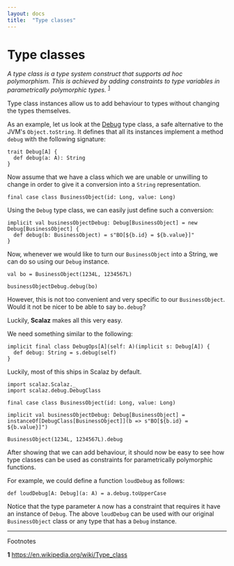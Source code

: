 ```yaml
---
layout: docs
title:  "Type classes"
---
```


# Type classes

_A type class is a type system construct that supports ad hoc polymorphism.
This is achieved by adding constraints to type variables in parametrically polymorphic types._ <sup>[1](#f1)</sup>

Type class instances allow us to add behaviour to types without changing the types themselves.

As an example, let us look at the [Debug](./Debug.html) type class, a safe alternative to the JVM's `Object.toString`.
It defines that all its instances implement a method `debug` with the following signature:

```tut:silent
trait Debug[A] {
  def debug(a: A): String
}
```

Now assume that we have a class which we are unable or unwilling to change in order to give it a conversion into a `String` representation.

```tut:silent
final case class BusinessObject(id: Long, value: Long)
```

Using the `Debug` type class, we can easily just define such a conversion:

```tut:silent
implicit val businessObjectDebug: Debug[BusinessObject] = new Debug[BusinessObject] {
  def debug(b: BusinessObject) = s"BO[${b.id} = ${b.value}]"
}
```

Now, whenever we would like to turn our `BusinessObject` into a String, we can do so using our `Debug` instance.

```tut
val bo = BusinessObject(1234L, 1234567L)

businessObjectDebug.debug(bo)
```

However, this is not too convenient and very specific to our `BusinessObject`. Would it not be nicer to be able to say `bo.debug`?

Luckily, **Scalaz** makes all this very easy.

We need something similar to the following:

```tut:silent
implicit final class DebugOps[A](self: A)(implicit s: Debug[A]) {
  def debug: String = s.debug(self)
}
```

Luckily, most of this ships in Scalaz by default.

```tut:reset
import scalaz.Scalaz._
import scalaz.debug.DebugClass

final case class BusinessObject(id: Long, value: Long)

implicit val businessObjectDebug: Debug[BusinessObject] = instanceOf[DebugClass[BusinessObject]](b => s"BO[${b.id} = ${b.value}]")

BusinessObject(1234L, 1234567L).debug
```

After showing that we can add behaviour, it should now be easy to see how type classes can be used as constraints for parametrically polymorphic functions.

For example, we could define a function `loudDebug` as follows:

```tut:silent
def loudDebug[A: Debug](a: A) = a.debug.toUpperCase
```

Notice that the type parameter `A` now has a constraint that requires it have an instance of `Debug`.
The above `loudDebug` can be used with our original `BusinessObject` class or any type that has a `Debug` instance.

---

Footnotes

<b id="f1">1</b> <https://en.wikipedia.org/wiki/Type_class>
